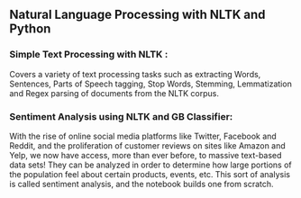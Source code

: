 ## Natural Language Processing with NLTK and Python

### Simple Text Processing with NLTK :
Covers a variety of text processing tasks such as extracting Words, Sentences, Parts of Speech tagging, Stop Words, Stemming, Lemmatization 
and Regex parsing of documents from the NLTK corpus.

### Sentiment Analysis using NLTK and GB Classifier:
With the rise of online social media platforms like Twitter, Facebook and Reddit, and the proliferation of customer reviews on 
sites like Amazon and Yelp, we now have access, more than ever before, to massive text-based data sets! They can be analyzed in order 
to determine how large portions of the population feel about certain products, events, etc. 
This sort of analysis is called sentiment analysis, and the notebook builds one from scratch. 
